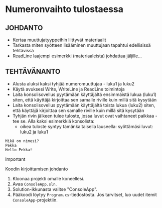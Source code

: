 # Numeronvaihto tulostaessa

## JOHDANTO
- Kertaa muuttujatyyppeihin liittyvät materiaalit
- Tarkasta miten syötteen lisääminen muuttujaan tapahtui edellisissä tehtävissä
- ReadLine laajempi esimerkki (materiaaleista) johdattaa jäljille...
## TEHTÄVÄNANTO
- Alusta aluksi kaksi tyhjää numeromuuttujaa - luku1 ja luku2
- Käytä avuksesi Write, WriteLine ja ReadLine toimintoja
- Laita konsolisovellus pyytämään käyttäjältä ensimmäistä lukua (luku1) siten, että käyttäjä kirjoittaa sen samalle riville kuin millä sitä kysytään
- Laita konsolisovellus pyytämään käyttäjältä toista lukua (luku2) siten, että käyttäjä kirjoittaa sen samalle riville kuin millä sitä kysytään
- Tyhjän rivin jälkeen tulee tuloste, jossa luvut ovat vaihtaneet paikkaa - tee se. Alla kaksi esimerkkiä konsolista:
	- oikea tuloste syntyy tämänkaltaisella lauseella: syöttämäsi luvut: luku2 ja luku1

  
```
Mikä on nimesi?
Pekka
Hello Pekka!
```

> [!IMPORTANT]
> Koodin kirjoittamisen johdanto
1. Kloonaa projekti omalle koneellesi.
2. Avaa `ConsoleApp.sln`.
3. Solution-ikkunasta valitse "ConsoleApp".
4. Pääkoodi löytyy `Program.cs`-tiedostosta. Jos tarvitset, luo uudet itemit `ConsoleApp`-projektiin.
